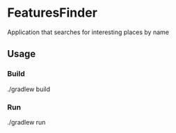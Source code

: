 # FeaturesFinder
Application that searches for interesting places by name

## Usage

### Build
./gradlew build

### Run
./gradlew run
